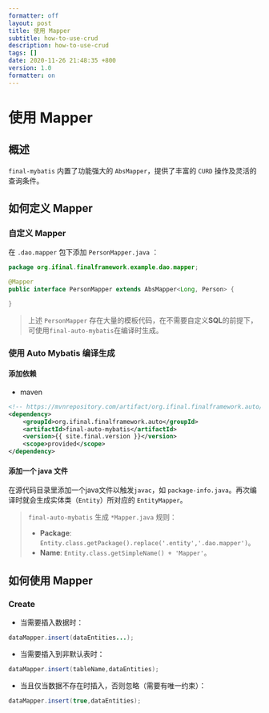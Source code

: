 ```yaml
---
formatter: off
layout: post 
title: 使用 Mapper
subtitle: how-to-use-crud 
description: how-to-use-crud 
tags: []
date: 2020-11-26 21:48:35 +800 
version: 1.0 
formatter: on
---
```


# 使用 Mapper

## 概述

`final-mybatis` 内置了功能强大的 `AbsMapper`，提供了丰富的 `CURD` 操作及灵活的查询条件。

## 如何定义 Mapper

### 自定义 Mapper

在 `.dao.mapper` 包下添加 `PersonMapper.java` ：

```java
package org.ifinal.finalframework.example.dao.mapper;

@Mapper
public interface PersonMapper extends AbsMapper<Long, Person> {

}
```

> 上述 `PersonMapper` 存在大量的模板代码，在不需要自定义**SQL**的前提下，可使用`final-auto-mybatis`在编译时生成。

### 使用 Auto Mybatis 编译生成

#### 添加依赖

* maven

```xml
<!-- https://mvnrepository.com/artifact/org.ifinal.finalframework.auto/final-auto-mybatis -->
<dependency>
    <groupId>org.ifinal.finalframework.auto</groupId>
    <artifactId>final-auto-mybatis</artifactId>
    <version>{{ site.final.version }}</version>
    <scope>provided</scope>
</dependency>
```

#### 添加一个 java 文件

在源代码目录里添加一个java文件以触发`javac`，如 `package-info.java`。再次编译时就会生成实体类（`Entity`）所对应的 `EntityMapper`。

> `final-auto-mybatis` 生成 `*Mapper.java` 规则：
> * **Package**: `Entity.class.getPackage().replace('.entity','.dao.mapper')`。
> * **Name**: `Entity.class.getSimpleName() + 'Mapper'`。

## 如何使用 Mapper

### Create

* 当需要插入数据时：

```java
dataMapper.insert(dataEntities...);
```

* 当需要插入到非默认表时：

```java
dataMapper.insert(tableName,dataEntities);
```

* 当且仅当数据不存在时插入，否则忽略（需要有唯一约束）：

```java
dataMapper.insert(true,dataEntities);
```

